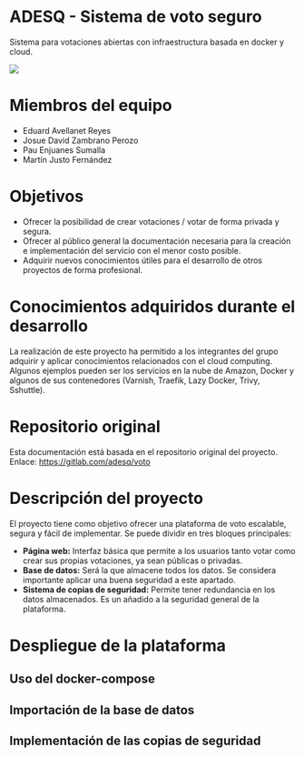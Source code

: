 # ADESQ - Sistema de voto seguro
 Sistema para votaciones abiertas con infraestructura basada en docker y cloud.
 
![](https://i.ibb.co/CnghcXY/Imagen1.png)

# Miembros del equipo
 - Eduard Avellanet Reyes
 - Josue David Zambrano Perozo 
 - Pau Enjuanes Sumalla
 - Martín Justo Fernández

# Objetivos
 - Ofrecer la posibilidad de crear votaciones / votar de forma privada y segura.
 - Ofrecer al público general la documentación necesaria para la creación e implementación del servicio con el menor costo posible.
 - Adquirir nuevos conocimientos útiles para el desarrollo de otros proyectos de forma profesional.

# Conocimientos adquiridos durante el desarrollo
La realización de este proyecto ha permitido a los integrantes del grupo adquirir y aplicar conocimientos relacionados con el cloud computing. Algunos ejemplos pueden ser los servicios en la nube de Amazon, Docker y algunos de sus contenedores (Varnish, Traefik, Lazy Docker, Trivy, Sshuttle).

# Repositorio original
Esta documentación está basada en el repositorio original del proyecto.
Enlace: https://gitlab.com/adesq/voto

# Descripción del proyecto
El proyecto tiene como objetivo ofrecer una plataforma de voto escalable, segura y fácil de implementar. Se puede dividir en tres bloques principales:
 - **Página web:** Interfaz básica que permite a los usuarios tanto votar como crear sus propias votaciones, ya sean públicas o privadas.
 - **Base de datos:** Será la que almacene todos los datos. Se considera importante aplicar una buena seguridad a este apartado.
 - **Sistema de copias de seguridad:** Permite tener redundancia en los datos almacenados. Es un añadido a la seguridad general de la plataforma.


# Despliegue de la plataforma
## Uso del docker-compose

## Importación de la base de datos

## Implementación de las copias de seguridad